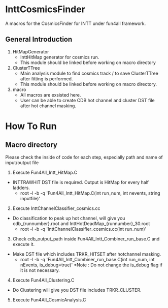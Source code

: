 # InttCosmicsFinder

A macros for the CosmicsFinder for INTT under fun4all framework.

## General Introduction

1. HitMapGenerator
   - InttHitMap generator for cosmics run.
   - This module should be linked before working on macro directory
2. ClusterTTree
   - Main analysis module to find cosmics track / to save ClusterTTree after fitting is performed.
   - This module should be linked before working on macro directory.
3. macro
   - All macros are exsisted here.
   - User can be able to create CDB hot channel and cluster DST file after hot channel masking.

# How To Run
## Macro directory
Please check the inside of code for each step, especially path and name of input/output file

1. Execute Fun4All_Intt_HitMap.C 
- INTTRAWHIT DST file is required. Output is HitMap for every half ladders.
   - root -l -b -q 'Fun4All_Intt_HitMap.C(int run_num, int nevents, string inputfile)'

2. Execute InttChannelClassifier_cosmics.cc 
 - Do classification to peak up hot channel, will give you cdb_{runnumber}.root and InttHotDeadMap_{runnumber}_30.root
   - root -l -b -q 'InttChannelClassifier_cosmics.cc(int run_num)'

3. Check cdb_output_path inside Fun4All_Intt_Combiner_run_base.C and execute it.
- Make DST file which includes TRKR_HITSET after hotchannel masking.
   - root -l -b -q 'Fun4All_Intt_Combiner_run_base.C(int run_num, int nEvents, is_debug=true)'
  *Note : Do not change the is_debug flag if it is not necessary.
4. Execute Fun4All_Clustering.C
 -  Do Clustering will give you DST file includes TRKR_CLUSTER.
5. Execute Fun4All_CosmicAnalysis.C

